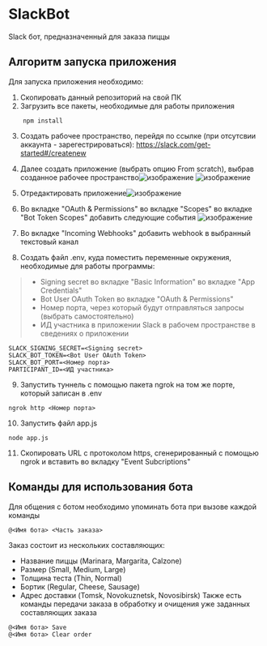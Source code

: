 # SlackBot
Slack бот, предназначенный для заказа пиццы
## Алгоритм запуска приложения
Для запуска приложения необходимо:
1. Скопировать данный репозиторий на свой ПК
2. Загрузить все пакеты, необходимые для работы приложения
````
    npm install
````
3. Создать рабочее пространство, перейдя по ссылке (при отсутсвии аккаунта - зарегестрироваться): https://slack.com/get-started#/createnew
4. Далее создать приложение (выбрать опцию From scratch), выбрав созданное рабочее пространство![изображение](https://user-images.githubusercontent.com/97241097/210188445-4d8a8721-8988-4c25-a6e7-51e9e3999de1.png)
![изображение](https://user-images.githubusercontent.com/97241097/210188589-d2643009-2078-43e9-a939-7d1f12f52647.png)

5. Отредактировать приложение![изображение](https://user-images.githubusercontent.com/97241097/210188493-f5bdabb2-a24f-4fb0-bb10-92f1d7498083.png)
6. Во вкладке "OAuth & Permissions" во вкладке "Scopes" во вкладке "Bot Token Scopes" добавить следующие события ![изображение](https://user-images.githubusercontent.com/97241097/210188742-be858e59-91a1-4063-af0c-cfb723fe530b.png)
7. Во вкладке "Incoming Webhooks" добавить webhook в выбранный текстовый канал
8. Создать файл .env, куда поместить переменные окружения, необходимые для работы программы:
> + Signing secret во вкладке "Basic Information" во вкладке "App Credentials"
> + Bot User OAuth Token во вкладке "OAuth & Permissions"
> + Номер порта, через который будут отправляться запросы (выбрать самостоятельно)
> + ИД участника в приложении Slack в рабочем пространстве в сведениях о приложении
````
SLACK_SIGNING_SECRET=<Signing secret>
SLACK_BOT_TOKEN=<Bot User OAuth Token>
SLACK_BOT_PORT=<Номер порта>
PARTICIPANT_ID=<ИД участника>
````
9. Запустить туннель с помощью пакета ngrok на том же порте, который записан в .env
````
ngrok http <Номер порта>
````
10. Запустить файл app.js
````
node app.js
````
11. Скопировать URL с протоколом https, сгенерированный с помощью ngrok и вставить во вкладку "Event Subcriptions"
## Команды для использования бота
Для общения с ботом необходимо упоминать бота при вызове каждой команды
````
@<Имя бота> <Часть заказа>
````
Заказ состоит из нескольких составляющих:
+ Название пиццы (Marinara, Margarita, Calzone)
+ Размер (Small, Medium, Large)
+ Толщина теста (Thin, Normal)
+ Бортик (Regular, Cheese, Sausage)
+ Адрес доставки (Tomsk, Novokuznetsk, Novosibirsk)
Также есть команды передачи заказа в обработку и очищения уже заданных составляющих заказа
````
@<Имя бота> Save
@<Имя бота> Clear order
````
